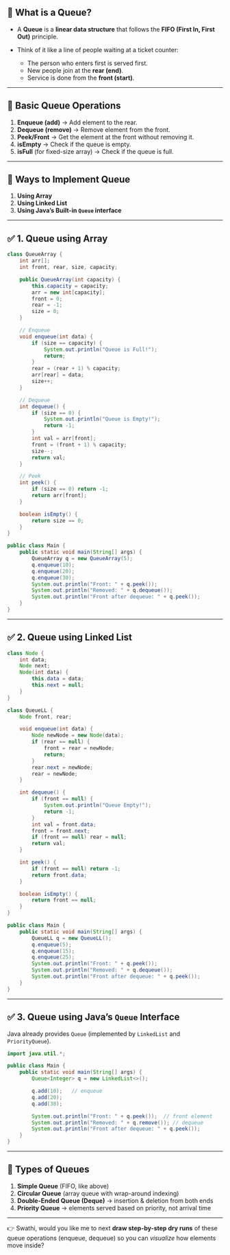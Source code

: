 ## 🌟 What is a Queue?

* A **Queue** is a **linear data structure** that follows the **FIFO (First In, First Out)** principle.
* Think of it like a line of people waiting at a ticket counter:

  * The person who enters first is served first.
  * New people join at the **rear (end)**.
  * Service is done from the **front (start)**.

---

## 🌟 Basic Queue Operations

1. **Enqueue (add)** → Add element to the rear.
2. **Dequeue (remove)** → Remove element from the front.
3. **Peek/Front** → Get the element at the front without removing it.
4. **isEmpty** → Check if the queue is empty.
5. **isFull** (for fixed-size array) → Check if the queue is full.

---

## 🌟 Ways to Implement Queue

1. **Using Array**
2. **Using Linked List**
3. **Using Java’s Built-in `Queue` interface**

---

## ✅ 1. Queue using Array

```java
class QueueArray {
    int arr[];
    int front, rear, size, capacity;

    public QueueArray(int capacity) {
        this.capacity = capacity;
        arr = new int[capacity];
        front = 0;
        rear = -1;
        size = 0;
    }

    // Enqueue
    void enqueue(int data) {
        if (size == capacity) {
            System.out.println("Queue is Full!");
            return;
        }
        rear = (rear + 1) % capacity;
        arr[rear] = data;
        size++;
    }

    // Dequeue
    int dequeue() {
        if (size == 0) {
            System.out.println("Queue is Empty!");
            return -1;
        }
        int val = arr[front];
        front = (front + 1) % capacity;
        size--;
        return val;
    }

    // Peek
    int peek() {
        if (size == 0) return -1;
        return arr[front];
    }

    boolean isEmpty() {
        return size == 0;
    }
}

public class Main {
    public static void main(String[] args) {
        QueueArray q = new QueueArray(5);
        q.enqueue(10);
        q.enqueue(20);
        q.enqueue(30);
        System.out.println("Front: " + q.peek());
        System.out.println("Removed: " + q.dequeue());
        System.out.println("Front after dequeue: " + q.peek());
    }
}
```

---

## ✅ 2. Queue using Linked List

```java
class Node {
    int data;
    Node next;
    Node(int data) {
        this.data = data;
        this.next = null;
    }
}

class QueueLL {
    Node front, rear;

    void enqueue(int data) {
        Node newNode = new Node(data);
        if (rear == null) {
            front = rear = newNode;
            return;
        }
        rear.next = newNode;
        rear = newNode;
    }

    int dequeue() {
        if (front == null) {
            System.out.println("Queue Empty!");
            return -1;
        }
        int val = front.data;
        front = front.next;
        if (front == null) rear = null;
        return val;
    }

    int peek() {
        if (front == null) return -1;
        return front.data;
    }

    boolean isEmpty() {
        return front == null;
    }
}

public class Main {
    public static void main(String[] args) {
        QueueLL q = new QueueLL();
        q.enqueue(5);
        q.enqueue(15);
        q.enqueue(25);
        System.out.println("Front: " + q.peek());
        System.out.println("Removed: " + q.dequeue());
        System.out.println("Front after dequeue: " + q.peek());
    }
}
```

---

## ✅ 3. Queue using Java’s `Queue` Interface

Java already provides `Queue` (implemented by `LinkedList` and `PriorityQueue`).

```java
import java.util.*;

public class Main {
    public static void main(String[] args) {
        Queue<Integer> q = new LinkedList<>();

        q.add(10);   // enqueue
        q.add(20);
        q.add(30);

        System.out.println("Front: " + q.peek());  // front element
        System.out.println("Removed: " + q.remove()); // dequeue
        System.out.println("Front after dequeue: " + q.peek());
    }
}
```

---

## 🌟 Types of Queues

1. **Simple Queue** (FIFO, like above)
2. **Circular Queue** (array queue with wrap-around indexing)
3. **Double-Ended Queue (Deque)** → insertion & deletion from both ends
4. **Priority Queue** → elements served based on priority, not arrival time

---

👉 Swathi, would you like me to next **draw step-by-step dry runs** of these queue operations (enqueue, dequeue) so you can *visualize* how elements move inside?
